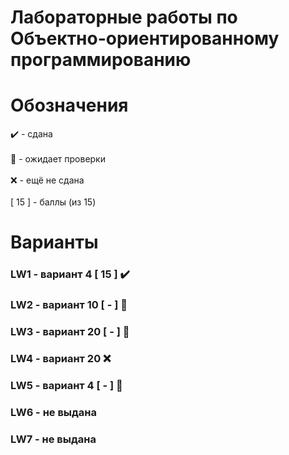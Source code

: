 # Лабораторные работы по Объектно-ориентированному программированию
# Обозначения
✔️ - сдана <br /> <br />
🔄 - ожидает проверки <br /> <br />
❌ - ещё не сдана <br /> <br />
[ 15 ] - баллы (из 15) <br />

# Варианты
### LW1 - вариант 4 [ 15 ] ✔️
### LW2 - вариант 10 [ - ] 🔄
### LW3 - вариант 20 [ - ] 🔄
### LW4 - вариант 20 ❌
### LW5 - вариант 4 [ - ] 🔄
### LW6 - не выдана
### LW7 - не выдана

